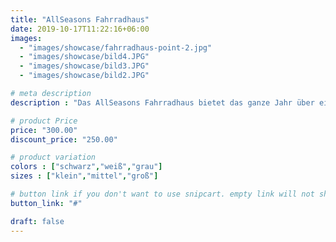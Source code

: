 ```yaml
---
title: "AllSeasons Fahrradhaus"
date: 2019-10-17T11:22:16+06:00
images:
  - "images/showcase/fahrradhaus-point-2.jpg"
  - "images/showcase/bild4.JPG"
  - "images/showcase/bild3.JPG"
  - "images/showcase/bild2.JPG"

# meta description
description : "Das AllSeasons Fahrradhaus bietet das ganze Jahr über einen optimalen Schutz für Ihre Fahrräder. Hergestellt aus langlebigem und witterungsbeständigem Material ist es UV-stabilisiert und trotzt allen Wetterbedingungen. Die großzügige Größe des Fahrradhauses bietet Platz für mehrere Fahrräder und ermöglicht die Aufbewahrung von Zubehör. Mit seinem praktischen Design und einer leichtgängigen Tür ist ein komfortabler Zugang zu den Fahrrädern gewährleistet. Das AllSeasons Fahrradhaus ist die perfekte Wahl, um Ihre Fahrräder sicher und geschützt zu wissen."

# product Price
price: "300.00"
discount_price: "250.00"

# product variation
colors : ["schwarz","weiß","grau"]
sizes : ["klein","mittel","groß"]

# button link if you don't want to use snipcart. empty link will not show button
button_link: "#"

draft: false
---
```

